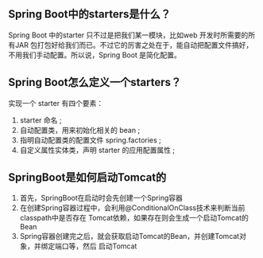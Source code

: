 
## Spring Boot中的starters是什么？
Spring Boot 中的starter 只不过是把我们某一模块，比如web 开发时所需要的所有JAR 包打包好给我们而已。不过它的厉害之处在于，能自动把配置文件搞好，不用我们手动配置。所以说，Spring Boot 是简化配置。

## Spring Boot怎么定义一个starters？
实现一个 starter 有四个要素：
1. starter 命名 ;
2. 自动配置类，用来初始化相关的 bean ;
3. 指明自动配置类的配置文件 spring.factories ;
4. 自定义属性实体类，声明 starter 的应用配置属性 ;


## SpringBoot是如何启动Tomcat的
1. 首先，SpringBoot在启动时会先创建⼀个Spring容器
2. 在创建Spring容器过程中，会利⽤@ConditionalOnClass技术来判断当前classpath中是否存在
   Tomcat依赖，如果存在则会⽣成⼀个启动Tomcat的Bean
3. Spring容器创建完之后，就会获取启动Tomcat的Bean，并创建Tomcat对象，并绑定端⼝等，然后
   启动Tomcat